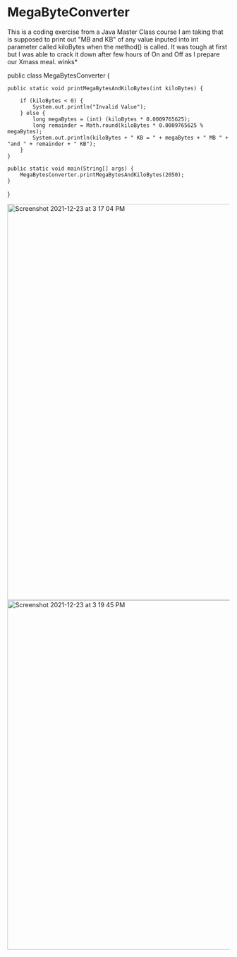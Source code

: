 # MegaByteConverter
This is a coding exercise from a Java Master Class course I am taking that is supposed to print out "MB and KB" of any value inputed into int parameter called  kiloBytes when the method() is called. It was tough at first but I was able to crack it down after few hours of On and Off as I prepare our Xmass meal.  winks* 


public class MegaBytesConverter {

    public static void printMegaBytesAndKiloBytes(int kiloBytes) {

        if (kiloBytes < 0) {
            System.out.println("Invalid Value");
        } else {
            long megaBytes = (int) (kiloBytes * 0.0009765625);
            long remainder = Math.round(kiloBytes * 0.0009765625 % megaBytes);
            System.out.println(kiloBytes + " KB = " + megaBytes + " MB " + "and " + remainder + " KB");
        }
    }

    public static void main(String[] args) {
        MegaBytesConverter.printMegaBytesAndKiloBytes(2050);
    }
}

<img width="899" alt="Screenshot 2021-12-23 at 3 17 04 PM" src="https://user-images.githubusercontent.com/96517341/147259793-eb21839b-94dc-44d1-bd60-ab66200968c7.png">

<img width="793" alt="Screenshot 2021-12-23 at 3 19 45 PM" src="https://user-images.githubusercontent.com/96517341/147260625-1330132b-f34c-4b66-a95b-832a66f06333.png">

